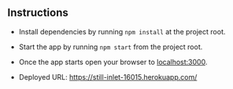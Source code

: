 
## Instructions

* Install dependencies by running `npm install` at the project root.

* Start the app by running `npm start` from the project root.

* Once the app starts open your browser to [localhost:3000](http://localhost:3000).

* Deployed URL: https://still-inlet-16015.herokuapp.com/
